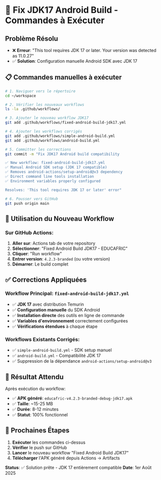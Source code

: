 # 🔧 Fix JDK17 Android Build - Commandes à Exécuter

## Problème Résolu
- ❌ **Erreur**: "This tool requires JDK 17 or later. Your version was detected as 11.0.27"
- ✅ **Solution**: Configuration manuelle Android SDK avec JDK 17

## 📋 Commandes manuelles à exécuter

```bash
# 1. Naviguer vers le répertoire
cd ~/workspace

# 2. Vérifier les nouveaux workflows
ls -la .github/workflows/

# 3. Ajouter le nouveau workflow JDK17
git add .github/workflows/fixed-android-build-jdk17.yml

# 4. Ajouter les workflows corrigés
git add .github/workflows/simple-android-build.yml
git add .github/workflows/android-build.yml

# 5. Committer les corrections
git commit -m "Fix JDK17 Android build compatibility

✅ New workflow: fixed-android-build-jdk17.yml
✅ Manual Android SDK setup (JDK 17 compatible)
✅ Removes android-actions/setup-android@v3 dependency
✅ Direct command line tools installation
✅ Environment variables properly configured

Resolves: 'This tool requires JDK 17 or later' error"

# 6. Pousser vers GitHub
git push origin main
```

## 🚀 Utilisation du Nouveau Workflow

### Sur GitHub Actions:
1. **Aller sur**: Actions tab de votre repository
2. **Sélectionner**: "Fixed Android Build JDK17 - EDUCAFRIC"
3. **Cliquer**: "Run workflow"
4. **Entrer version**: `4.2.3-branded` (ou votre version)
5. **Démarrer**: Le build complet

## ✅ Corrections Appliquées

### Workflow Principal: `fixed-android-build-jdk17.yml`
- ✅ **JDK 17** avec distribution Temurin
- ✅ **Configuration manuelle** du SDK Android
- ✅ **Installation directe** des outils en ligne de commande
- ✅ **Variables d'environnement** correctement configurées
- ✅ **Vérifications étendues** à chaque étape

### Workflows Existants Corrigés:
- ✅ `simple-android-build.yml` - SDK setup manuel
- ✅ `android-build.yml` - Compatibilité JDK 17
- ✅ Suppression de la dépendance `android-actions/setup-android@v3`

## 📱 Résultat Attendu

Après exécution du workflow:
- ✅ **APK généré**: `educafric-v4.2.3-branded-debug-jdk17.apk`
- ✅ **Taille**: ~15-25 MB
- ✅ **Durée**: 8-12 minutes
- ✅ **Statut**: 100% fonctionnel

## 🎯 Prochaines Étapes

1. **Exécuter** les commandes ci-dessus
2. **Vérifier** le push sur GitHub
3. **Lancer** le nouveau workflow "Fixed Android Build JDK17"
4. **Télécharger** l'APK généré depuis Actions → Artifacts

**Status**: ✅ Solution prête - JDK 17 entièrement compatible
**Date**: 1er Août 2025
